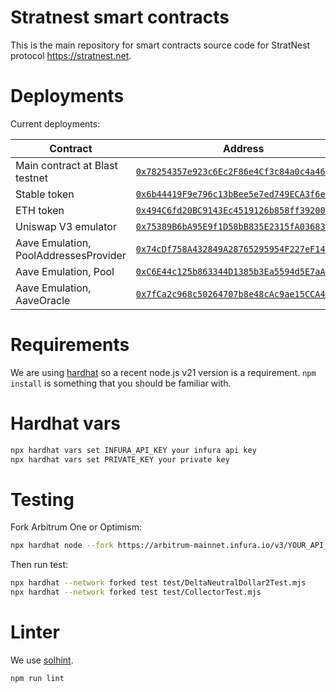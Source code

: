 # Stratnest smart contracts

This is the main repository for smart contracts source code for StratNest protocol https://stratnest.net.

# Deployments

Current deployments:

| Contract | Address |
| --- | --- |
| Main contract at Blast testnet | [`0x78254357e923c6Ec2F86e4Cf3c84a0c4a462d874`](https://testnet.blastscan.io/address/0x78254357e923c6Ec2F86e4Cf3c84a0c4a462d874) |
| Stable token | [`0x6b44419F9e796c13bBee5e7ed749ECA3f6e9a847`](https://testnet.blastscan.io/address/0x6b44419F9e796c13bBee5e7ed749ECA3f6e9a847) |
| ETH token | [`0x494C6fd20BC9143Ec4519126b858ff39200FBE49`](https://testnet.blastscan.io/address/0x494C6fd20BC9143Ec4519126b858ff39200FBE49) |
| Uniswap V3 emulator | [`0x75389B6bA95E9f1D58bB835E2315fA036837140e`](https://testnet.blastscan.io/address/0x75389B6bA95E9f1D58bB835E2315fA036837140e) |
| Aave Emulation, PoolAddressesProvider | [`0x74cDf758A432849A28765295954F227eF14252e4`](https://testnet.blastscan.io/address/0x74cDf758A432849A28765295954F227eF14252e4) |
| Aave Emulation, Pool | [`0xC6E44c125b863344D1385b3Ea5594d5E7aA14F90`](https://testnet.blastscan.io/address/0xC6E44c125b863344D1385b3Ea5594d5E7aA14F90) |
| Aave Emulation, AaveOracle | [`0x7fCa2c968c50264707b8e48cAc9ae15CCA4f2815`](https://testnet.blastscan.io/address/0x7fCa2c968c50264707b8e48cAc9ae15CCA4f2815) |

# Requirements

We are using [hardhat](https://hardhat.org) so a recent node.js v21 version is a requirement. `npm install` is something that you should be familiar with.

# Hardhat vars

```bash
npx hardhat vars set INFURA_API_KEY your infura api key
npx hardhat vars set PRIVATE_KEY your private key
```

# Testing

Fork Arbitrum One or Optimism:

```bash
npx hardhat node --fork https://arbitrum-mainnet.infura.io/v3/YOUR_API_KEY
```

Then run test:

```bash
npx hardhat --network forked test test/DeltaNeutralDollar2Test.mjs
npx hardhat --network forked test test/CollectorTest.mjs
```

# Linter

We use [solhint](https://protofire.github.io/solhint/).

```bash
npm run lint
```
